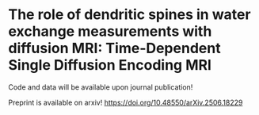 # The role of dendritic spines in water exchange measurements with diffusion MRI: Time-Dependent Single Diffusion Encoding MRI 
Code and data will be available upon journal publication!

Preprint is available on arxiv!
https://doi.org/10.48550/arXiv.2506.18229